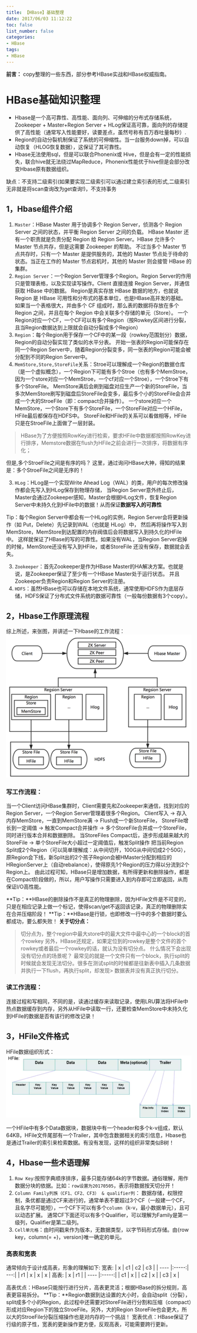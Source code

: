 ```yaml
---
title: 【HBase】基础整理
date: 2017/06/03 11:12:22
toc: false
list_number: false
categories:
- HBase
tags:
- HBase
---
```


**前言：** copy整理的一些东西，部分参考HBase实战和HBase权威指南。

# HBase基础知识整理
- Hbase是一个高可靠性、高性能、面向列、可伸缩的分布式存储系统，Zookeeper + Master+Region Server + HLog保证高可靠，面向列的存储提供了高性能（通常写入性能要好，读要差点，虽然号称有百万吞吐量每秒）.
- Region的自动分裂机制保证了系统的可伸缩性。当一台服务down掉，可以自动恢复（HLOG恢复数据），这保证了其可靠性。
- Hbase无法使用sql，但是可以联合Phonenix或 Hive，但是会有一定的性能损失，联合hive就无法绕过MapReduce，Phonenix性能优于hive但是会部分改变Hbase原有数据组织。

缺点：不支持二级索引(如果要实现二级索引可以通过建立索引表的形式,二级索引无非就是将scan查询改为get查询!)，不支持事务

## 1，Hbase组件介绍
1. `Master`：HBase Master 用于协调多个 Region Server，侦测各个 Region Server 之间的状态，并平衡 Region Server 之间的负载。
HBase Master 还有一个职责就是负责分配 Region 给 Region Server。HBase 允许多个 Master 节点共存，但是这需要 Zookeeper 的帮助。
不过当多个 Master 节点共存时，只有一个 Master 是提供服务的，其他的 Master 节点处于待命的状态。当正在工作的 Master 节点宕机时，其他的 Master 则会接管 HBase 的集群。
2. `Region Server`：一个Region Server管理多个Region。Region Server的作用只是管理表格，以及实现读写操作。Client 直接连接 Region Server，并通信获取 HBase 中的数据。
Region是真实存放 HBase 数据的地方，也就说 Region 是 HBase 可用性和分布式的基本单位，也是HBase高并发的基础。
如果当一个表格很大，并由多个 CF 组成时，那么表的数据将存放在多个 Region 之间，并且在每个 Region 中会关联多个存储的单元（Store）。
一个Region对应一个CF，一个CF可以有多个Region（按Rowkey区间进行分裂，且当Region数据达到上限就会自动分裂成多个Region）
3. `Region`：每个Region用于保存一个CF中的某一段（rowkey范围划分）数据，Region的自动分裂实现了类似的水平分表。
开始一张表的Region可能保存在同一个Region Server中，随着Region分裂变多，同一张表的Region可能会被分配到不同的Region Server中。
4. `MemStore,Store,StoreFile`关系：Stroe可以理解成一个Region的数据仓库（是一个虚拟概念），一个Region下可能有多个Stroe（也有多个MemStroe，因为一个store对应一个MemStroe，一个cf对应一个Stroe），一个Stroe下有多个StoreFile。
MemStore满后会刷到磁盘对应生产一个新的StoreFile，当多次MemStore刷写到磁盘后StoreFile会变多，最后多个小的StoreFile会合并成一个大的StroeFile（即：compact合并操作）。
一个store对应一个MemStore，一个Store下有多个StoreFile，一个StoreFile对应一个HFile，HFile最后都保存在HDFS中。
StoreFile和HFile的关系可以看做相等，HFile只是在StroeFile上面做了一层封装。
> HBase为了方便按照RowKey进行检索，要求HFile中数据都按照RowKey进行排序，Memstore数据在flush为HFile之前会进行一次排序，将数据有序化；

但是,多个StroeFile之间是有序的吗？
这里，通过询问HBase大神，得知的结果是：多个StroeFile之间是无序的！

3. `HLog`：HLog是一个实现Write Ahead Log（WAL）的类，用户的每次修改操作都会先写入到HLog保存到物理存储，
当Region Server意外终止后，Master会通过Zookeeper感知，Master会根据HLog文件，恢复Region Server中未持久化到HFile中的数据！从而保证**数据写入的可靠性**

Tip：每个Region Server中都会有一个HLog的实例，Region Server会将更新操作（如 Put，Delete）先记录到WAL（也就是 HLog）中，
然后再将操作写入到MemStore，MemStore到达配置的内存阀值后会将数据写入到持久化的HFile中。
这样就保证了HBase的写的可靠性。如果没有WAL，当Region Server宕掉的时候，MemStore还没有写入到HFile，或者StoreFile 还没有保存，数据就会丢失。

3. `Zookeeper`：首先Zookeeper是作为HBase Master的HA解决方案。也就是说，是Zookeeper保证了至少有一个HBase Master处于运行状态。
并且Zookeeper负责Region和Region Server的注册。
4. `HDFS`：虽然HBase也可以存储在本地文件系统，通常使用HDFS作为底层存储，HDFS保证了分布式文件系统的数据可靠性（一般每份数据有3个copy）。

## 2，Hbase工作原理流程
综上所述，来张图，并讲述一下Hbase的工作流程：
![](./images/hbase-processe.png)


### 写工作流程：
当一个Client访问HBase集群时，Client需要先和Zookeeper来通信，找到对应的Region Server，一个Region Server管理着很多个Region。
Client写入 -> 存入内存MemStore，一直到MemStore满 -> Flush成一个新StoreFile，
StoreFile增长到一定阈值 -> 触发Compact合并操作 -> 多个StoreFile合并成一个StoreFile，同时进行版本合并和数据删除。
当StoreFiles Compact后，逐步形成越来越大的StoreFile -> 单个StoreFile大小超过一定阈值后，触发Split操作
把当前Region Split成2个Region（可以简单理解成：从中间切开，100G从中间切成2个50G），原Region会下线，新Split出的2个孩子Region会被HMaster分配到相应的HRegionServer上（自动rebalance），使得原先1个Region的压力得以分流到2个Region上。
由此过程可知，HBase只是增加数据，有所得更新和删除操作，都是在Compact阶段做的，所以，用户写操作只需要进入到内存即可立即返回，从而保证I/O高性能。

**Tip：**HBase的删除操作不是真正的物理删除，因为HFile文件是不可变的，只是在相应记录上做一个标记，使得scan/get不返回该记录，真正的物理删除实在合并压缩阶段！
**Tip：**HBase是行锁，也即修改一行中的多个数据时要么都成功，要么都失败！
**关于切分点：**
> 切分点为，整个region中最大store中的最大文件中最中心的一个block的首个rowkey
> 另外，HBase还规定，如果定位到的rowkey是整个文件的首个rowkey或者最后一个rowkey的话，就认为没有切分点。
> 什么情况下会出现没有切分点的场景呢？
> 最常见的就是一个文件只有一个block，执行split的时候就会发现无法切分。很多在测试split的时候都是往新表中插入几条数据并执行一下flush，再执行split，却发现> 数据表并没有真正执行切分。

### 读工作流程：
连接过程和写相同，不同的是，读通过缓存来读取记录，使用LRU算法将HFile中热点数据缓存到内存，另外从HFile中读取一行，还要检查MemStore中未持久化到HFile的数据是否有该行的修改记录！

## 3，HFile文件格式
HFile数据组织形式：
![](./images/hfile.png)

一个HFile中有多个Data数据块，数据块中有一个header和多个k-v组成，默认64KB，HFile文件尾部有一个Trailer，其中包含数据相关的索引信息，Hbase也是通过Trailer的索引来检索数据。有没有发现，这样的组织非常类似B树！

## 4，Hbase一些术语理解
1. `Row Key`:按照字典顺序排序，最多只能存储64k的字节数据。通俗理解，用作数据分块的依据。比如：`row设置为20170505`，表示将数据按天切分开！
2. `Column Family列族（CF1、CF2、CF3） & qualifier列`：
数据存储，权限控制，条优都是通过CF来进行的，通常单表不要超过3个CF（一般建一个CF，且名字尽可能短），一个CF下可以有多个`column`（k-v，最小数据单元），且可以动态扩展。
通常CF下面还可以有多个Qualifier，可以理解为Family是第一级列，Qualifier是第二级列。
3. `Cell单元格`：由时间戳来作为版本，无数据类型，以字节码形式存储。由{row key，column(=<family> +<qualifier>)，version}唯一确定的单元。

### 高表和宽表
通常倾向于设计成高表，形象的理解如下:
宽表:
| x | c1  | c2  |  c3 |
| ---- |:-----:| ---:|
| r1 | x  | x | x |
高表:
|  x | r1 |
| ---- |:-----:|
| c1  |  x |
| c2  |  x |
| c3  |  x |

高表优点：HBase只能按行进行分片，高表更灵活；根据HBase的拆分规则，高表更容易拆分。
**Tip：**Region数据到达设置的大小时，会自动split（分裂），split成多个小的Region，此过程中还需要对StoreFile进行分割和压缩（compact）形成对应Region下的独立StroeFile。另外，大的Region StoreFile也会更大，所以大的StroeFile分裂压缩操作也是对内存的一个挑战！
宽表优点：HBase保证了行级的原子性，宽表的更新操作更方便，反观高表，可能需要跨行更新。


